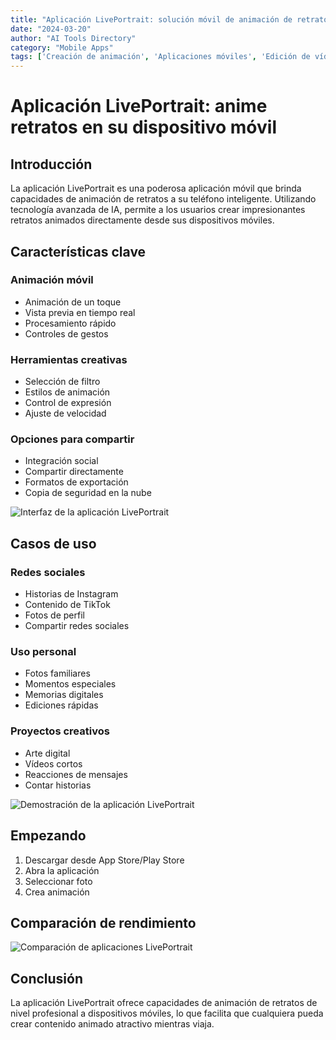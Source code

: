 ```yaml
---
title: "Aplicación LivePortrait: solución móvil de animación de retratos"
date: "2024-03-20"
author: "AI Tools Directory"
category: "Mobile Apps"
tags: ['Creación de animación', 'Aplicaciones móviles', 'Edición de vídeo', 'Creación de contenido']
---
```

# Aplicación LivePortrait: anime retratos en su dispositivo móvil

## Introducción

La aplicación LivePortrait es una poderosa aplicación móvil que brinda capacidades de animación de retratos a su teléfono inteligente. Utilizando tecnología avanzada de IA, permite a los usuarios crear impresionantes retratos animados directamente desde sus dispositivos móviles.

## Características clave

### Animación móvil
- Animación de un toque
- Vista previa en tiempo real
- Procesamiento rápido
- Controles de gestos

### Herramientas creativas
- Selección de filtro
- Estilos de animación
- Control de expresión
- Ajuste de velocidad

### Opciones para compartir
- Integración social
- Compartir directamente
- Formatos de exportación
- Copia de seguridad en la nube

![Interfaz de la aplicación LivePortrait](/imgs/liveportrait-app/interface.jpg)

## Casos de uso

### Redes sociales
- Historias de Instagram
- Contenido de TikTok
- Fotos de perfil
- Compartir redes sociales

### Uso personal
- Fotos familiares
- Momentos especiales
- Memorias digitales
- Ediciones rápidas

### Proyectos creativos
- Arte digital
- Vídeos cortos
- Reacciones de mensajes
- Contar historias

![Demostración de la aplicación LivePortrait](/imgs/liveportrait-app/demo.jpg)

## Empezando

1. Descargar desde App Store/Play Store
2. Abra la aplicación
3. Seleccionar foto
4. Crea animación

## Comparación de rendimiento

![Comparación de aplicaciones LivePortrait](/imgs/liveportrait-app/comparison.jpg)

## Conclusión

La aplicación LivePortrait ofrece capacidades de animación de retratos de nivel profesional a dispositivos móviles, lo que facilita que cualquiera pueda crear contenido animado atractivo mientras viaja.